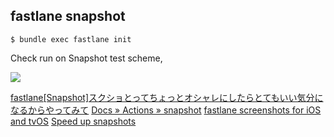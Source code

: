 ## fastlane snapshot

`$ bundle exec fastlane init`

Check run on Snapshot test scheme,

![](https://qiita-user-contents.imgix.net/https%3A%2F%2Fqiita-image-store.s3.amazonaws.com%2F0%2F133940%2F48464ae1-db1b-cdc7-5690-9a714166bc80.png?ixlib=rb-1.2.2&auto=format&gif-q=60&q=75&s=68d3c606efbaa25dd3916b823f3996d5)

[fastlane[Snapshot]スクショとってちょっとオシャレにしたらとてもいい気分になるからやってみて](https://qiita.com/sachiko-kame/items/a0ab32c4238f5c8bfa8d)
[Docs » Actions » snapshot](https://docs.fastlane.tools/actions/snapshot/)
[fastlane screenshots for iOS and tvOS](https://docs.fastlane.tools/getting-started/ios/screenshots/)
[Speed up snapshots](https://docs.fastlane.tools/actions/capture_screenshots/#speed-up-snapshots)
